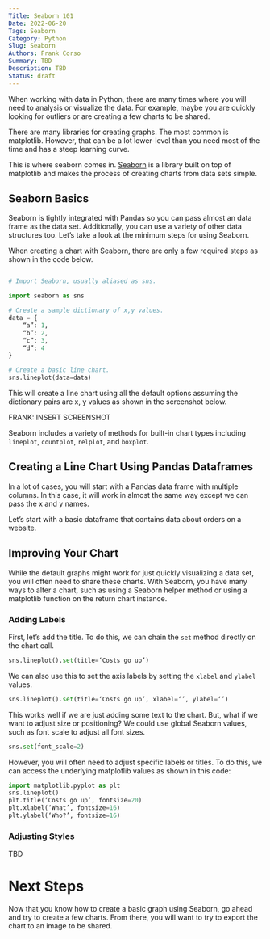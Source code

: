 ```yaml
---
Title: Seaborn 101
Date: 2022-06-20
Tags: Seaborn
Category: Python
Slug: Seaborn
Authors: Frank Corso
Summary: TBD
Description: TBD
Status: draft
---
```

When working with data in Python, there are many times where you will need to analysis or visualize the data. For example, maybe you are quickly looking for outliers or are creating a few charts to be shared.

There are many libraries for creating graphs. The most common is matplotlib. However, that can be a lot lower-level than you need most of the time and has a steep learning curve.

This is where seaborn comes in. [Seaborn](https://seaborn.pydata.org) is a library built on top of matplotlib and makes the process of creating charts from data sets simple.

## Seaborn Basics

Seaborn is tightly integrated with Pandas so you can pass almost an data frame as the data set. Additionally, you can use a variety of other data structures too. Let’s take a look at the minimum steps for using Seaborn.

When creating a chart with Seaborn, there are only a few required steps as shown in the code below.

```python

# Import Seaborn, usually aliased as sns.

import seaborn as sns

# Create a sample dictionary of x,y values.
data = {
    “a”: 1,
    “b”: 2,
    “c”: 3,
    “d”: 4
}

# Create a basic line chart.
sns.lineplot(data=data)

```

This will create a line chart using all the default options assuming the dictionary pairs are x, y values as shown in the screenshot below.

FRANK: INSERT SCREENSHOT

Seaborn includes a variety of methods for built-in chart types including `lineplot`, `countplot`, `relplot`, and `boxplot`.

## Creating a Line Chart Using Pandas Dataframes

In a lot of cases, you will start with a Pandas data frame with multiple columns. In this case, it will work in almost the same way except we can pass the x and y names.

Let’s start with a basic dataframe that contains data about orders on a website.

## Improving Your Chart

While the default graphs might work for just quickly visualizing a data set, you will often need to share these charts. With Seaborn, you have many ways to alter a chart, such as using a Seaborn helper method or using a matplotlib function on the return chart instance.

### Adding Labels

First, let’s add the title. To do this, we can chain the `set` method directly on the chart call.

```python
sns.lineplot().set(title=‘Costs go up’)
```

We can also use this to set the axis labels by setting the `xlabel` and `ylabel` values.

```python
sns.lineplot().set(title=‘Costs go up’, xlabel=‘’, ylabel=‘’)
```

This works well if we are just adding some text to the chart. But, what if we want to adjust size or positioning? We could use global Seaborn values, such as font scale to adjust all font sizes.

```python
sns.set(font_scale=2)
```

However, you will often need to adjust specific labels or titles. To do this, we can access the underlying matplotlib values as shown in this code:

```python
import matplotlib.pyplot as plt
sns.lineplot()
plt.title(‘Costs go up’, fontsize=20)
plt.xlabel(‘What’, fontsize=16)
plt.ylabel(‘Who?’, fontsize=16)
```

### Adjusting Styles



TBD

# Next Steps

Now that you know how to create a basic graph using Seaborn, go ahead and try to create a few charts. From there, you will want to try to export the chart to an image to be shared.